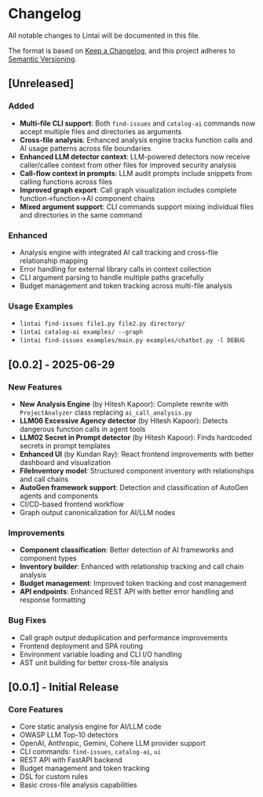 # Changelog

All notable changes to Lintai will be documented in this file.

The format is based on [Keep a Changelog](https://keepachangelog.com/en/1.0.0/),
and this project adheres to [Semantic Versioning](https://semver.org/spec/v2.0.0.html).

## [Unreleased]

### Added

- **Multi-file CLI support**: Both `find-issues` and `catalog-ai` commands now accept multiple files and directories as arguments
- **Cross-file analysis**: Enhanced analysis engine tracks function calls and AI usage patterns across file boundaries
- **Enhanced LLM detector context**: LLM-powered detectors now receive caller/callee context from other files for improved security analysis
- **Call-flow context in prompts**: LLM audit prompts include snippets from calling functions across files
- **Improved graph export**: Call graph visualization includes complete function→function→AI component chains
- **Mixed argument support**: CLI commands support mixing individual files and directories in the same command

### Enhanced

- Analysis engine with integrated AI call tracking and cross-file relationship mapping
- Error handling for external library calls in context collection
- CLI argument parsing to handle multiple paths gracefully
- Budget management and token tracking across multi-file analysis

### Usage Examples

- `lintai find-issues file1.py file2.py directory/`
- `lintai catalog-ai examples/ --graph`
- `lintai find-issues examples/main.py examples/chatbot.py -l DEBUG`

## [0.0.2] - 2025-06-29

### New Features

- **New Analysis Engine** (by Hitesh Kapoor): Complete rewrite with `ProjectAnalyzer` class replacing `ai_call_analysis.py`
- **LLM06 Excessive Agency detector** (by Hitesh Kapoor): Detects dangerous function calls in agent tools
- **LLM02 Secret in Prompt detector** (by Hitesh Kapoor): Finds hardcoded secrets in prompt templates
- **Enhanced UI** (by Kundan Ray): React frontend improvements with better dashboard and visualization
- **FileInventory model**: Structured component inventory with relationships and call chains
- **AutoGen framework support**: Detection and classification of AutoGen agents and components
- CI/CD-based frontend workflow
- Graph output canonicalization for AI/LLM nodes

### Improvements

- **Component classification**: Better detection of AI frameworks and component types
- **Inventory builder**: Enhanced with relationship tracking and call chain analysis
- **Budget management**: Improved token tracking and cost management
- **API endpoints**: Enhanced REST API with better error handling and response formatting

### Bug Fixes

- Call graph output deduplication and performance improvements
- Frontend deployment and SPA routing
- Environment variable loading and CLI I/O handling
- AST unit building for better cross-file analysis

## [0.0.1] - Initial Release

### Core Features

- Core static analysis engine for AI/LLM code
- OWASP LLM Top-10 detectors
- OpenAI, Anthropic, Gemini, Cohere LLM provider support
- CLI commands: `find-issues`, `catalog-ai`, `ui`
- REST API with FastAPI backend
- Budget management and token tracking
- DSL for custom rules
- Basic cross-file analysis capabilities
